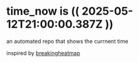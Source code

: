 # time_now is (( 2025-05-12T21:00:00.387Z ))

an automated repo that shows the currnent time

inspired by [breakingheatmap](https://github.com/breakingheatmap/breakingheatmap)